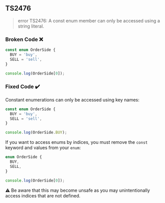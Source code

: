 ## TS2476

> error TS2476: A const enum member can only be accessed using a string literal.

### Broken Code ❌

```ts
const enum OrderSide {
  BUY = 'buy',
  SELL = 'sell',
}

console.log(OrderSide[0]);
```

### Fixed Code ✔️

Constant enumerations can only be accessed using key names:

```ts
const enum OrderSide {
  BUY = 'buy',
  SELL = 'sell',
}

console.log(OrderSide.BUY);
```

If you want to access enums by indices, you must remove the `const` keyword and values from your `enum`:

```ts
enum OrderSide {
  BUY,
  SELL,
}

console.log(OrderSide[0]);
```

⚠️ Be aware that this may become unsafe as you may unintentionally access indices that are not defined.
